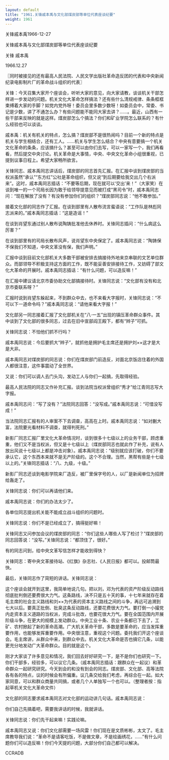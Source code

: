 ```yaml
---
layout: default
title: "1961.关锋戚本禹与文化部煤炭部等单位代表座谈纪要"
weight: 1961
---
```


关锋戚本禹1966-12-27

关锋戚本禹与文化部煤炭部等单位代表座谈纪要

关锋 戚本禹

1966.12.27

〖同时被接见的还有最高人民法院、人民文学出版社革命造反团的代表和中央新闻纪录电影制片厂的革命战斗组织的代表〗

关锋：今天召集大家开个座谈会，听听大家的意见，向大家请教，谈谈机关干部怎样进一步发动的问题。机关文化大革命怎样搞法？还有些什么清规戒律、条条框框束缚着大家的手脚？如党内党外呀！委员会里多数少数呀！如委员会中，常委、书记是少数，讲了不通怎么办？有些问题能不能同大家去讲？……。最近，山西有一些干部来反映的就是这样。煤炭部怎么个搞法？你们和矿业学院怎么联系的？有什么经验也可以谈谈。

戚本禹：机关有机关的特点，怎么搞？煤炭部不是很热闹吗？目前一个新的特点是机关与学生相结合，还有工人。……机关与学生怎么结合？中央有意要搞一个机关文化革命的条条，应该搞什么？甚至可以由你们去写，可以一家写一个，我们再看看，然后提交中央讨论。机关革命是大事情，中央、中央文化革命小组很重视，已提到议事日程上。希望大家畅所欲言。

关锋同志、戚本禹同志讲话后，煤炭部的同志首先汇报。在汇报中谈到煤炭部的当权派虽然“承认”“东方红”公社是革命组织，但又说“到后期要给我交出几个右派来”。这时，戚本禹同志插话：“不要等后期，现在就可以‘交出’来！”（大家笑）在谈到唯一的一个司局长因为敢于给领导提意见而被打成“黑司令”时，戚本禹同志问：“现在解放了没有？有没有参加你们的组织？”煤炭部同志说：“他不敢参加。”

接着文化部的同志作了汇报。在谈到部里有人散布流言蜚语说：“工作队是林彪同志派来的。”戚本禹同志插话：“这是造谣！”

在谈到肖望东通过别人散布说陶铸批准他去休养时。关锋同志插问：“什么病这么厉害？”

在谈到部里有的司局长散布风声，说肖望东中央保定了。戚本禹同志说：“陶铸保不保我们不知道，中央文革没有保，我们声明。”

汇报中谈到目前文化部机关大多数干部被安排去搞接待外地来京串联的文艺单位群众。而部领导不积极支持这方面的工作，既不能妥善安排接待工作，又妨碍了部文化大革命的开展时。戚本禹同志插话：“有什么问题，可以造反嘛！”

在汇报中建议请北京市委协助文化部搞接待时。关锋同志说：“文化部有没有和北京市委联系呀？”

汇报时说到肖望东躲起来，不到群众中去，也不来看大字报时，关锋同志说：“不可以下一道命令吗？”戚本禹同志说：“请他来看大字报！”

文化部另一同志接着汇报了文化部机关在“八·一五”出现的镇压革命群众事件。其中谈到了文化部的很多同志，过去在旧中宣部阎王殿下，都有“辫子”可抓。

关锋同志说：不怕他们抓不行吗？

戚本禹同志说：今后要抓大“辫子”，就抓他是拥护毛主席还是拥护刘××这才是大是大非。

戚本禹同志对煤炭部的同志说：你们在煤炭部门前造反，对面北京饭店住着的外国人都很注意，这件事震动了全世界。

又说：你们可以调人去门头沟，发动工人与你们一起搞，先取得经验。

最高人民法院的同志又作补充汇报。谈到法院当权派曾组织“秀才”给江青同志写大字报。

戚本禹同志问：“写了没有？”法院同志回答：“没写成。”戚本禹同志说：“可惜没写成！”

当法院同志汇报有的人审案不下去调查，高高在上时。戚本禹同志说：“如对蒯大富，法院要光看材料不调查，就得判死刑。”

新影厂同志汇报厂里文化大革命情况时，谈到很多十七级以上的业务干部，顾虑重重，他们又不是当权派，但又是十七级以上（煤炭部同志也就此作了补充，说有人放出风说十七级以上都是冲击对象）。戚本禹同志说：“级别就应该打破，你们不要承认它，这个东西本来就不是无产阶级的。这个不合理。当然，黑帮有些是十七级以上的。”关锋同志插话：“八、九级，十级。”

新影厂同志还谈到电影学院来厂造反，被厂里保字号的人，以厂是新闻单位为招牌给轰走了。

关锋同志说：你们可以再请他们来。

戚本禹同志说：你们的办法太少了。

各单位同志提出机关能不能成立战斗组织的问题时。

关锋同志说：你们不是已经成立了，搞得挺好嘛！

关锋同志又问参加会议的煤炭部的同志：“你们这些人哪些人写了检讨？”煤炭部的同志回答说：“没写。”关锋同志说：“都顶住了，很好。”

有的同志问到，给中央文革写信怎样才能收到得快？

关锋同志：寄中央文革接待站、《红旗》杂志社、《人民日报》都可以。投邮筒最快。

最后，关锋同志作了简短的讲话。关锋同志说：

这个座谈会就开到这里，我简单地说几句。把以刘，邓为代表的资产阶级反动路线彻底批判倒还要费很大力气。这条路线，决不只是五十天的事，十七年来就存在着毛主席的社会主义路线和刘××为代表的资本主义路线之间的斗争，再远可追溯到七大以后。要真正批倒、批臭这条反动路线，还要花费很大力气。要打倒一小撮党内走资本主义道路的当权派，完成斗批改，也要花很大力气。要在全国范围内开展阶级斗争，在更大的规模上发动群众。中央工业十条、农业十条都已下去了，工矿、农村掀起了新的革命高潮。广大机关革命干部，多数是要革命的，应当发挥重要作用，也能够发挥重要作用。中央很注意，重视这个问题。委托我们开这个座谈会。毛主席讲，从群众中来，到群众中去。机关文化大革命是否也搞它几条，以能更充分地发动广大革命群众。目的就是这个。

刚才大家谈了许多意见和情况，我们回去好好研究一下，是不是你们也研究一下。你们干部多，经验多，可以议它几条。（戚本禹同志插话：跟群众在一起议）和革命群众一起研究研究。今天到会的和没有到会的同志。煤炭部、文化部、高等法院各有各的特点，议的时候会有所偏重。议几条交给我们考虑，再综合在一起。如大家同意，可以和群众商量共同搞，或者几个人单独写一个也可以。（整理者按：指起草机关文化大革命文件）

文化部的同志要求戚本禹同志对文化部的运动讲几句话。戚本禹同志说：

你们自己先搞着吧，需要我讲话的时候，我就讲话。

关锋同志说：你们先干起来嘛！实践论嘛。

戚本禹同志又说：你们文化部需要一场风雷！你们现在是文质彬彬，太文了。毛主席教导我们说：“革命不是请客吃饭，不是做文章，不是绘画绣花，……”有什么问题你们可以造反嘛！你们今天提的问题，大部分你们自己都可以解决。

CCRADB

